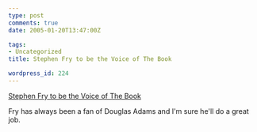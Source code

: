 ```yaml
---
type: post
comments: true
date: 2005-01-20T13:47:00Z

tags:
- Uncategorized
title: Stephen Fry to be the Voice of The Book

wordpress_id: 224
---
```


[Stephen Fry to be the Voice of The Book](http://news.bbc.co.uk/1/hi/entertainment/film/4191545.stm)  

Fry has always been a fan of Douglas Adams and I'm sure he'll do a great job.
